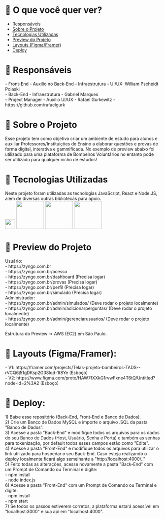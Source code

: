 # 🎒 O que você quer ver?
- <a href="#responsaveis">Responsáveis</a>
- <a href="#sobre">Sobre o Projeto</a>
- <a href="#tecnologias">Tecnologias Utilizadas</a>
- <a href="#preview">Preview do Projeto</a>
- <a href="#layouts">Layouts (Figma/Framer)</a>
- <a href="#deploy">Deploy</a>

# 📡 Responsáveis
<div id="responsaveis">
- Front-End - Auxilio no Back-End - Infraestrutura - UI/UX: William Pscheidt Polaski <br/>
- Back-End - Infraestrutura - Gabriel Marques <br/>
- Project Manager - Auxilio UI/UX - Rafael Gurkewitz - https://github.com/rafaelgurk<br/>
<div> 

# 🎒 Sobre o Projeto
<div id="sobre">Esse projeto tem como objetivo criar um ambiente de estudo para alunos e auxiliar Professores/Instituições de Ensino a elaborar questões e provas de forma digital, interativa e gammificada. No exemplo de preview abaixo foi utilizado para uma plataforma de Bombeiros Voluntários no entanto pode ser utilizado para qualquer nicho de estudos!</div> 

# 📡 Tecnologias Utilizadas                                                   
<div id="tecnologias">Neste projeto foram utilizadas as tecnologias JavaScript, React e Node.JS, além de diversas outras bibliotecas para apoio. <br/>
<img style="width: 32px;" src="https://upload.wikimedia.org/wikipedia/commons/thumb/9/99/Unofficial_JavaScript_logo_2.svg/1024px-Unofficial_JavaScript_logo_2.svg.png">
<img style="width: 90px;" src="https://www.fullstackpython.com/img/logos/react.png">
<img style="width: 90px;" src="https://miro.medium.com/max/1400/1*cqQsY4mgoBbzWgG_XCYSjg.png">
<img style="width: 90px;" src="https://upload.wikimedia.org/wikipedia/labs/8/8e/Mysql_logo.png">
</div>

# 📡 Preview do Projeto
<div id="preview">
Usuário:  <br/>
- https://zyngo.com.br <br/>
- https://zyngo.com.br/acesso  <br/>
- https://zyngo.com.br/dashboard (Precisa logar) <br/>
- https://zyngo.com.br/provas (Precisa logar) <br/>
- https://zyngo.com.br/perfil (Precisa logar) <br/>
- https://zyngo.com.br/simulado (Precisa logar) <br/>
Administrador: <br/>
- https://zyngo.com.br/admin/simulados/ (Deve rodar o projeto localmente) <br/>
- https://zyngo.com.br/admin/adicionarperguntas/ (Deve rodar o projeto localmente) <br/>
- https://zyngo.com.br/admin/gerenciarusuarios/ (Deve rodar o projeto localmente) <br/>

Estrutura do Preview -> AWS (EC2) em São Paulo. <br/>
</div>

# 📡 Layouts (Figma/Framer):
<div id="layouts">
- V1: https://framer.com/projects/Telas-projeto-bombeiros-TADS--rVCQ6j51gDKsp2G38lqd-1t8Ye (Esboço) <br />
- V2: https://www.figma.com/proto/HAW7fXXkG1rvwFxne4T6tQ/Untitled?node-id=2%3A2 (Esboço) <br />
</div>

# 📡 Deploy:
<div id="deploy">
1) Baixe esse repositório (Back-End, Front-End e Banco de Dados). <br />
2) Crie um Banco de Dados MySQL e importe o arquivo .SQL da pasta "Banco de Dados".<br />
3) Acesse a pasta "Back-End" e modifique todos os arquivos para os dados do seu Banco de Dados (Host, Usuário, Senha e Porta) e também as senhas para tokenização, por default todos esses campos estão como "Edite". <br />
4) Acesse a pasta "Front-End" e modifique todos os arquivos para utilizar o link utilizado para hospedar o seu Back-End. Caso esteja realizando o deploy localmente ficará algo semelhante a "http://localhost:4000/.." <br />
5) Feito todas as alterações, acesse novamente a pasta "Back-End" com um Prompt de Comando ou Terminal e digite: <br />
- npm install <br />
- node index.js <br />
6) Acesse a pasta "Front-End" com um Prompt de Comando ou Terminal e digite: <br />
- npm install <br />
- npm start <br />
7) Se todos os passos estiverem corretos, a plataforma estará acessível em "localhost:3000" e sua api em "localhost:4000". <br />
</div>
